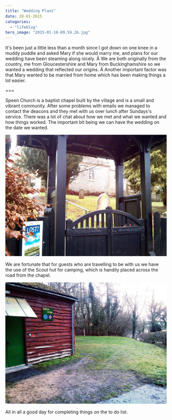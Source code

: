 ```yaml
---
title: "Wedding Plans"
date: 20-01-2015
categories: 
  - "lifeblog"
hero_image: "2015-01-18-09.59.26.jpg"
---
```


It's been just a little less than a month since I got down on one knee in a muddy puddle and asked Mary if she would marry me, and plans for our wedding have been steaming along nicely. Â We are both originally from the country, me from Gloucestershire and Mary from Buckinghamshire so we wanted a wedding that reflected our origins. Â Another important factor was that Mary wanted to be married from home which has been making things a lot easier.

===

Speen Church is a baptist chapel built by the village and is a small and vibrant community. After some problems with emails we managed to contact the deacons and they met with us over lunch after Sundays's service. There was a lot of chat about how we met and what we wanted and how things worked. The important bit being we can have the wedding on the date we wanted.

![2015-01-18 09.57.08](images/2015-01-18-09.57.08-760x570.jpg)

We are fortunate that for guests who are travelling to be with us we have the use of the Scout hut for camping, which is handily placed across the road from the chapel.

![2015-01-18 09.55.51](images/2015-01-18-09.55.51-760x570.jpg)

All in all a good day for completing things on the to do list.
